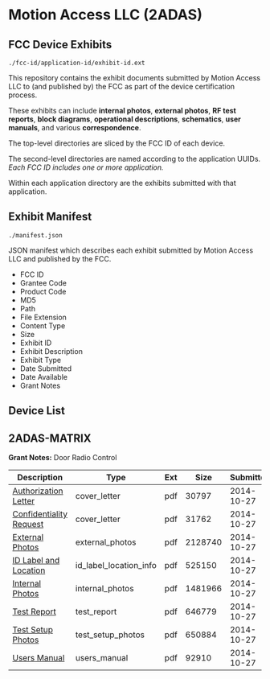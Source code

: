 # Motion Access LLC (2ADAS)
## FCC Device Exhibits

```
./fcc-id/application-id/exhibit-id.ext
```

This repository contains the exhibit documents submitted by Motion Access LLC to (and published by) the FCC as part of the device certification process.

These exhibits can include **internal photos**, **external photos**, **RF test reports**, **block diagrams**, **operational descriptions**, **schematics**, **user manuals**, and various **correspondence**.

The top-level directories are sliced by the FCC ID of each device.

The second-level directories are named according to the application UUIDs. *Each FCC ID includes one or more application.*

Within each application directory are the exhibits submitted with that application. 

## Exhibit Manifest

```
./manifest.json
```

JSON manifest which describes each exhibit submitted by Motion Access LLC and published by the FCC.

- FCC ID
- Grantee Code
- Product Code
- MD5
- Path
- File Extension
- Content Type
- Size
- Exhibit ID
- Exhibit Description
- Exhibit Type
- Date Submitted
- Date Available
- Grant Notes

## Device List
## 2ADAS-MATRIX
**Grant Notes:** Door Radio Control

| Description | Type | Ext | Size | Submitted | Available |
| ----------- | ---- | --- | ---- | --------- | --------- |
| [Authorization Letter](2ADAS-MATRIX/338f9666084efae6b5798ca3f4e24550/2428389.pdf) | cover_letter | pdf | 30797 | 2014-10-27 | 2014-10-27 |
| [Confidentiality Request](2ADAS-MATRIX/338f9666084efae6b5798ca3f4e24550/2428390.pdf) | cover_letter | pdf | 31762 | 2014-10-27 | 2014-10-27 |
| [External Photos](2ADAS-MATRIX/338f9666084efae6b5798ca3f4e24550/2428392.pdf) | external_photos | pdf | 2128740 | 2014-10-27 | 2014-10-27 |
| [ID Label and Location](2ADAS-MATRIX/338f9666084efae6b5798ca3f4e24550/2428393.pdf) | id_label_location_info | pdf | 525150 | 2014-10-27 | 2014-10-27 |
| [Internal Photos](2ADAS-MATRIX/338f9666084efae6b5798ca3f4e24550/2428394.pdf) | internal_photos | pdf | 1481966 | 2014-10-27 | 2014-10-27 |
| [Test Report](2ADAS-MATRIX/338f9666084efae6b5798ca3f4e24550/2428397.pdf) | test_report | pdf | 646779 | 2014-10-27 | 2014-10-27 |
| [Test Setup Photos](2ADAS-MATRIX/338f9666084efae6b5798ca3f4e24550/2428398.pdf) | test_setup_photos | pdf | 650884 | 2014-10-27 | 2014-10-27 |
| [Users Manual](2ADAS-MATRIX/338f9666084efae6b5798ca3f4e24550/2428399.pdf) | users_manual | pdf | 92910 | 2014-10-27 | 2014-10-27 |
